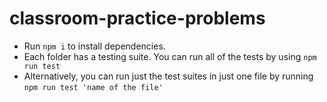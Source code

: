 # classroom-practice-problems

- Run ```npm i``` to install dependencies.
- Each folder has a testing suite. You can run all of the tests by using ```npm run test```
- Alternatively, you can run just the test suites in just one file by running ```npm run test 'name of the file'```